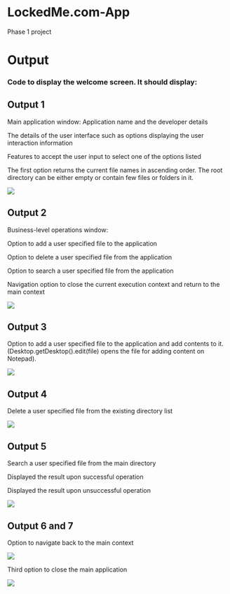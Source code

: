 # LockedMe.com-App
Phase 1 project

# Output
### Code to display the welcome screen. It should display:
## Output 1
Main application window:
Application name and the developer details 

The details of the user interface such as options displaying the user interaction information 

Features to accept the user input to select one of the options listed 

The first option returns the current file names in ascending order. The root directory can be either empty or contain few files or folders in it.

![](images/1.PNG)

## Output 2
Business-level operations window:

Option to add a user specified file to the application

Option to delete a user specified file from the application

Option to search a user specified file from the application

Navigation option to close the current execution context and return to the main context

![](images/2.PNG)

## Output 3
Option to add a user specified file to the application and add contents to it.(Desktop.getDesktop().edit(file) opens the file for adding content on Notepad).

![](images/3.PNG)


## Output 4
Delete a user specified file from the existing directory list

![](images/4.PNG)

## Output 5
Search a user specified file from the main directory

Displayed the result upon successful operation

Displayed the result upon unsuccessful operation

![](images/5.PNG)

## Output 6 and 7
Option to navigate back to the main context

![](images/6.PNG)

Third option to close the main application

![](images/7.PNG)
